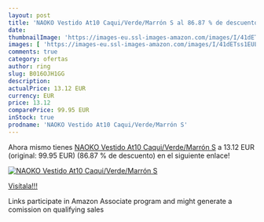 ```yaml
---
layout: post
title: 'NAOKO Vestido At10 Caqui/Verde/Marrón S al 86.87 % de descuento'
date: 
thumbnailImage: 'https://images-eu.ssl-images-amazon.com/images/I/41dETss1EUL._SL200_.jpg'
images: [ 'https://images-eu.ssl-images-amazon.com/images/I/41dETss1EUL._SL200_.jpg' ]
comments: true
category: ofertas
author: ring
slug: B016OJH1GG
description:
actualPrice: 13.12 EUR
currency: EUR
price: 13.12
comparePrice: 99.95 EUR
inStock: true
prodname: 'NAOKO Vestido At10 Caqui/Verde/Marrón S'
---
```


Ahora mismo tienes [NAOKO Vestido At10 Caqui/Verde/Marrón S](https://www.amazon.es/dp/B016OJH1GG/?tag=tolees-21) a 13.12 EUR (original: 99.95 EUR) (86.87 %  de descuento) en el siguiente enlace!

[![NAOKO Vestido At10 Caqui/Verde/Marrón S](https://images-eu.ssl-images-amazon.com/images/I/41dETss1EUL._SL200_.jpg)](https://www.amazon.es/dp/B016OJH1GG/?tag=tolees-21)

[Visítala!!!](https://www.amazon.es/dp/B016OJH1GG/?tag=tolees-21)

Links participate in Amazon Associate program and might generate a comission on qualifying sales
